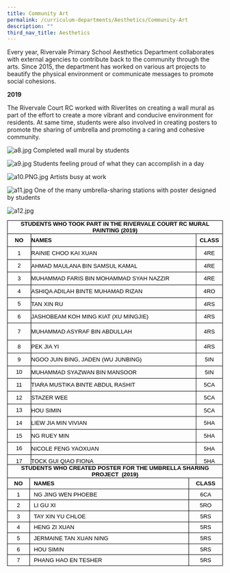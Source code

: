 ```yaml
---
title: Community Art
permalink: /curriculum-departments/Aesthetics/Community-Art
description: ""
third_nav_title: Aesthetics
---
```

  
Every year, Rivervale Primary School Aesthetics Department collaborates with external agencies to contribute back to the community through the arts. Since 2015, the department has worked on various art projects to beautify the physical environment or communicate messages to promote social cohesions.  

  

**2019**

The Rivervale Court RC worked with Riverlites on creating a wall mural as part of the effort to create a more vibrant and conducive environment for residents. At same time, students were also involved in creating posters to promote the sharing of umbrella and promoting a caring and cohesive community.

  

![a8.jpg](https://rivervalepri.moe.edu.sg/qql/slot/u143/Curriculum/Departments/Aesthetics/2021/a8.jpg)
Completed wall mural by students

  

![a9.jpg](https://rivervalepri.moe.edu.sg/qql/slot/u143/Curriculum/Departments/Aesthetics/2021/a9.jpg)
Students feeling proud of what they can accomplish in a day

  

![a10.PNG.jpg](https://rivervalepri.moe.edu.sg/qql/slot/u143/Curriculum/Departments/Aesthetics/2021/a10.PNG.jpg)
Artists busy at work

  

![a11.jpg](https://rivervalepri.moe.edu.sg/qql/slot/u143/Curriculum/Departments/Aesthetics/2021/a11.jpg)
One of the many umbrella-sharing stations with poster designed by students

  

![a12.jpg](https://rivervalepri.moe.edu.sg/qql/slot/u143/Curriculum/Departments/Aesthetics/2021/a12.jpg)  

<table style="margin: auto; outline: 0px; padding: 0px; clear: both; border-collapse: collapse; max-width: 100%; color: rgb(0, 0, 0); font-family: Helvetica; font-size: 13px; font-style: normal; font-variant-ligatures: normal; font-variant-caps: normal; font-weight: 400; letter-spacing: normal; orphans: 2; text-align: left; text-transform: none; white-space: normal; widows: 2; word-spacing: 0px; -webkit-text-stroke-width: 0px; text-decoration-thickness: initial; text-decoration-style: initial; text-decoration-color: initial; width: 518px; border: none; height: 569px;" width="0" cellpadding="0" cellspacing="0" border="1" class="MsoNormalTable ive_eobj_center"><tbody style="margin: 0px; outline: 0px; padding: 0px;"><tr style="margin: 0px; outline: 0px; padding: 0px; height: 17.5pt;"><td style="margin: 0px; outline: 0px; padding: 0in; width: 517px; border: 1pt solid windowtext; height: 17.5pt;" colspan="3" width="623"><p style="margin: 0px 0px 0.0001pt; outline: 0px; padding: 0px; line-height: normal; color: rgb(0, 0, 0); font-family: Helvetica; font-size: 13px; text-align: center;" align="center" class="MsoNormal"><b style="margin: 0px; outline: 0px; padding: 0px;"><span style="margin: 0px; outline: 0px; padding: 0px; font-size: 10pt; font-family: Arial, sans-serif;">STUDENTS WHO TOOK PART IN THE RIVERVALE COURT RC MURAL PAINTING (2019)</span></b><span style="margin: 0px; outline: 0px; padding: 0px; font-size: 10pt; font-family: Arial, sans-serif;"></span></p></td></tr><tr style="margin: 0px; outline: 0px; padding: 0px; height: 22.25pt;"><td style="margin: 0px; outline: 0px; padding: 0in; width: 49.25pt; border-right: 1pt solid windowtext; border-bottom: 1pt solid windowtext; border-left: 1pt solid windowtext; border-image: initial; border-top: none; height: 22.25pt;" width="66"><p style="margin: 0px 0px 0.0001pt; outline: 0px; padding: 0px; line-height: normal; color: rgb(0, 0, 0); font-family: Helvetica; font-size: 13px; text-align: center;" align="center" class="MsoNormal"><b style="margin: 0px; outline: 0px; padding: 0px;"><span style="margin: 0px; outline: 0px; padding: 0px; font-size: 10pt; font-family: Arial, sans-serif;">NO</span></b></p></td><td style="margin: 0px; outline: 0px; padding: 0.3pt 0.3pt 0in; width: 369pt; border-top: none; border-left: none; border-bottom: 1pt solid windowtext; border-right: 1pt solid windowtext; height: 22.25pt;" width="492"><p style="margin: 0px 0px 0.0001pt; outline: 0px; padding: 0px; line-height: normal; color: rgb(0, 0, 0); font-family: Helvetica; font-size: 13px;" class="MsoNormal"><b style="margin: 0px; outline: 0px; padding: 0px;"><span style="margin: 0px; outline: 0px; padding: 0px; font-size: 10pt; font-family: Arial, sans-serif;">NAMES</span></b></p></td><td style="margin: 0px; outline: 0px; padding: 0.3pt 0.3pt 0in; width: 49.25pt; border-top: none; border-left: none; border-bottom: 1pt solid windowtext; border-right: 1pt solid windowtext; height: 22.25pt;" width="66"><p style="margin: 0px 0px 0.0001pt; outline: 0px; padding: 0px; line-height: normal; color: rgb(0, 0, 0); font-family: Helvetica; font-size: 13px; text-align: center;" align="center" class="MsoNormal"><b style="margin: 0px; outline: 0px; padding: 0px;"><span style="margin: 0px; outline: 0px; padding: 0px; font-size: 10pt; font-family: Arial, sans-serif;">CLASS</span></b></p></td></tr><tr style="margin: 0px; outline: 0px; padding: 0px; height: 22.25pt;"><td style="margin: 0px; outline: 0px; padding: 0in; width: 49.25pt; border-right: 1pt solid windowtext; border-bottom: 1pt solid windowtext; border-left: 1pt solid windowtext; border-image: initial; border-top: none; height: 22.25pt;" width="66"><p style="margin: 0px 0px 0.0001pt; outline: 0px; padding: 0px; line-height: normal; color: rgb(0, 0, 0); font-family: Helvetica; font-size: 13px; text-align: center;" align="center" class="MsoNormal"><span style="margin: 0px; outline: 0px; padding: 0px; font-size: 10pt; font-family: Arial, sans-serif;">1</span></p></td><td style="margin: 0px; outline: 0px; padding: 0.3pt 0.3pt 0in; width: 369pt; border-top: none; border-left: none; border-bottom: 1pt solid windowtext; border-right: 1pt solid windowtext; height: 22.25pt;" width="492"><p style="margin: 0px 0px 0.0001pt; outline: 0px; padding: 0px; line-height: normal; color: rgb(0, 0, 0); font-family: Helvetica; font-size: 13px;" class="MsoNormal"><span style="margin: 0px; outline: 0px; padding: 0px; font-size: 10pt; font-family: Arial, sans-serif;">RAINIE CHOO KAI XUAN</span></p></td><td style="margin: 0px; outline: 0px; padding: 0.3pt 0.3pt 0in; width: 49.25pt; border-top: none; border-left: none; border-bottom: 1pt solid windowtext; border-right: 1pt solid windowtext; height: 22.25pt;" width="66"><p style="margin: 0px 0px 0.0001pt; outline: 0px; padding: 0px; line-height: normal; color: rgb(0, 0, 0); font-family: Helvetica; font-size: 13px; text-align: center;" align="center" class="MsoNormal"><span style="margin: 0px; outline: 0px; padding: 0px; font-size: 10pt; font-family: Arial, sans-serif;">4RE</span></p></td></tr><tr style="margin: 0px; outline: 0px; padding: 0px; height: 22.25pt;"><td style="margin: 0px; outline: 0px; padding: 0in; width: 49.25pt; border-right: 1pt solid windowtext; border-bottom: 1pt solid windowtext; border-left: 1pt solid windowtext; border-image: initial; border-top: none; height: 22.25pt;" width="66"><p style="margin: 0px 0px 0.0001pt; outline: 0px; padding: 0px; line-height: normal; color: rgb(0, 0, 0); font-family: Helvetica; font-size: 13px; text-align: center;" align="center" class="MsoNormal"><span style="margin: 0px; outline: 0px; padding: 0px; font-size: 10pt; font-family: Arial, sans-serif;" lang="DE">2</span></p></td><td style="margin: 0px; outline: 0px; padding: 0.3pt 0.3pt 0in; width: 369pt; border-top: none; border-left: none; border-bottom: 1pt solid windowtext; border-right: 1pt solid windowtext; height: 22.25pt;" width="492"><p style="margin: 0px 0px 0.0001pt; outline: 0px; padding: 0px; line-height: normal; color: rgb(0, 0, 0); font-family: Helvetica; font-size: 13px;" class="MsoNormal"><span style="margin: 0px; outline: 0px; padding: 0px; font-size: 10pt; font-family: Arial, sans-serif;" lang="DE">AHMAD MAULANA BIN SAMSUL KAMAL</span><span style="margin: 0px; outline: 0px; padding: 0px; font-size: 10pt; font-family: Arial, sans-serif;"></span></p></td><td style="margin: 0px; outline: 0px; padding: 0.3pt 0.3pt 0in; width: 49.25pt; border-top: none; border-left: none; border-bottom: 1pt solid windowtext; border-right: 1pt solid windowtext; height: 22.25pt;" width="66"><p style="margin: 0px 0px 0.0001pt; outline: 0px; padding: 0px; line-height: normal; color: rgb(0, 0, 0); font-family: Helvetica; font-size: 13px; text-align: center;" align="center" class="MsoNormal"><span style="margin: 0px; outline: 0px; padding: 0px; font-size: 10pt; font-family: Arial, sans-serif;">4RE</span></p></td></tr><tr style="margin: 0px; outline: 0px; padding: 0px; height: 22.25pt;"><td style="margin: 0px; outline: 0px; padding: 0in; width: 49.25pt; border-right: 1pt solid windowtext; border-bottom: 1pt solid windowtext; border-left: 1pt solid windowtext; border-image: initial; border-top: none; height: 22.25pt;" width="66"><p style="margin: 0px 0px 0.0001pt; outline: 0px; padding: 0px; line-height: normal; color: rgb(0, 0, 0); font-family: Helvetica; font-size: 13px; text-align: center;" align="center" class="MsoNormal"><span style="margin: 0px; outline: 0px; padding: 0px; font-size: 10pt; font-family: Arial, sans-serif;">3</span></p></td><td style="margin: 0px; outline: 0px; padding: 0.3pt 0.3pt 0in; width: 369pt; border-top: none; border-left: none; border-bottom: 1pt solid windowtext; border-right: 1pt solid windowtext; height: 22.25pt;" width="492"><p style="margin: 0px 0px 0.0001pt; outline: 0px; padding: 0px; line-height: normal; color: rgb(0, 0, 0); font-family: Helvetica; font-size: 13px;" class="MsoNormal"><span style="margin: 0px; outline: 0px; padding: 0px; font-size: 10pt; font-family: Arial, sans-serif;">MUHAMMAD FARIS BIN MOHAMMAD SYAH NAZZIR</span></p></td><td style="margin: 0px; outline: 0px; padding: 0.3pt 0.3pt 0in; width: 49.25pt; border-top: none; border-left: none; border-bottom: 1pt solid windowtext; border-right: 1pt solid windowtext; height: 22.25pt;" width="66"><p style="margin: 0px 0px 0.0001pt; outline: 0px; padding: 0px; line-height: normal; color: rgb(0, 0, 0); font-family: Helvetica; font-size: 13px; text-align: center;" align="center" class="MsoNormal"><span style="margin: 0px; outline: 0px; padding: 0px; font-size: 10pt; font-family: Arial, sans-serif;">4RE</span></p></td></tr><tr style="margin: 0px; outline: 0px; padding: 0px; height: 22.25pt;"><td style="margin: 0px; outline: 0px; padding: 0in; width: 49.25pt; border-right: 1pt solid windowtext; border-bottom: 1pt solid windowtext; border-left: 1pt solid windowtext; border-image: initial; border-top: none; height: 22.25pt;" width="66"><p style="margin: 0px 0px 0.0001pt; outline: 0px; padding: 0px; line-height: normal; color: rgb(0, 0, 0); font-family: Helvetica; font-size: 13px; text-align: center;" align="center" class="MsoNormal"><span style="margin: 0px; outline: 0px; padding: 0px; font-size: 10pt; font-family: Arial, sans-serif;">4</span></p></td><td style="margin: 0px; outline: 0px; padding: 0.3pt 0.3pt 0in; width: 369pt; border-top: none; border-left: none; border-bottom: 1pt solid windowtext; border-right: 1pt solid windowtext; height: 22.25pt;" width="492"><p style="margin: 0px 0px 0.0001pt; outline: 0px; padding: 0px; line-height: normal; color: rgb(0, 0, 0); font-family: Helvetica; font-size: 13px;" class="MsoNormal"><span style="margin: 0px; outline: 0px; padding: 0px; font-size: 10pt; font-family: Arial, sans-serif;">ASHIQA ADILAH BINTE MUHAMAD RIZAN</span></p></td><td style="margin: 0px; outline: 0px; padding: 0.3pt 0.3pt 0in; width: 49.25pt; border-top: none; border-left: none; border-bottom: 1pt solid windowtext; border-right: 1pt solid windowtext; height: 22.25pt;" width="66"><p style="margin: 0px 0px 0.0001pt; outline: 0px; padding: 0px; line-height: normal; color: rgb(0, 0, 0); font-family: Helvetica; font-size: 13px; text-align: center;" align="center" class="MsoNormal"><span style="margin: 0px; outline: 0px; padding: 0px; font-size: 10pt; font-family: Arial, sans-serif;">4RO</span></p></td></tr><tr style="margin: 0px; outline: 0px; padding: 0px; height: 22.25pt;"><td style="margin: 0px; outline: 0px; padding: 0in; width: 49.25pt; border-right: 1pt solid windowtext; border-bottom: 1pt solid windowtext; border-left: 1pt solid windowtext; border-image: initial; border-top: none; height: 22.25pt;" width="66"><p style="margin: 0px 0px 0.0001pt; outline: 0px; padding: 0px; line-height: normal; color: rgb(0, 0, 0); font-family: Helvetica; font-size: 13px; text-align: center;" align="center" class="MsoNormal"><span style="margin: 0px; outline: 0px; padding: 0px; font-size: 10pt; font-family: Arial, sans-serif;">5</span></p></td><td style="margin: 0px; outline: 0px; padding: 0.3pt 0.3pt 0in; width: 369pt; border-top: none; border-left: none; border-bottom: 1pt solid windowtext; border-right: 1pt solid windowtext; height: 22.25pt;" width="492"><p style="margin: 0px 0px 0.0001pt; outline: 0px; padding: 0px; line-height: normal; color: rgb(0, 0, 0); font-family: Helvetica; font-size: 13px;" class="MsoNormal"><span style="margin: 0px; outline: 0px; padding: 0px; font-size: 10pt; font-family: Arial, sans-serif;">TAN XIN RU</span></p></td><td style="margin: 0px; outline: 0px; padding: 0.3pt 0.3pt 0in; width: 49.25pt; border-top: none; border-left: none; border-bottom: 1pt solid windowtext; border-right: 1pt solid windowtext; height: 22.25pt;" width="66"><p style="margin: 0px 0px 0.0001pt; outline: 0px; padding: 0px; line-height: normal; color: rgb(0, 0, 0); font-family: Helvetica; font-size: 13px; text-align: center;" align="center" class="MsoNormal"><span style="margin: 0px; outline: 0px; padding: 0px; font-size: 10pt; font-family: Arial, sans-serif;">4RS</span></p></td></tr><tr style="margin: 0px; outline: 0px; padding: 0px; height: 22.25pt;"><td style="margin: 0px; outline: 0px; padding: 0in; width: 49.25pt; border-right: 1pt solid windowtext; border-bottom: 1pt solid windowtext; border-left: 1pt solid windowtext; border-image: initial; border-top: none; height: 22.25pt;" width="66"><p style="margin: 0px 0px 0.0001pt; outline: 0px; padding: 0px; line-height: normal; color: rgb(0, 0, 0); font-family: Helvetica; font-size: 13px; text-align: center;" align="center" class="MsoNormal"><span style="margin: 0px; outline: 0px; padding: 0px; font-size: 10pt; font-family: Arial, sans-serif;">6</span></p></td><td style="margin: 0px; outline: 0px; padding: 0.3pt 0.3pt 0in; width: 369pt; border-top: none; border-left: none; border-bottom: 1pt solid windowtext; border-right: 1pt solid windowtext; height: 22.25pt;" width="492"><p style="margin: 0px 0px 0.0001pt; outline: 0px; padding: 0px; line-height: normal; color: rgb(0, 0, 0); font-family: Helvetica; font-size: 13px;" class="MsoNormal"><span style="margin: 0px; outline: 0px; padding: 0px; font-size: 10pt; font-family: Arial, sans-serif;">JASHOBEAM KOH MING KIAT (XU MINGJIE)</span></p></td><td style="margin: 0px; outline: 0px; padding: 0.3pt 0.3pt 0in; width: 49.25pt; border-top: none; border-left: none; border-bottom: 1pt solid windowtext; border-right: 1pt solid windowtext; height: 22.25pt;" width="66"><p style="margin: 0px 0px 0.0001pt; outline: 0px; padding: 0px; line-height: normal; color: rgb(0, 0, 0); font-family: Helvetica; font-size: 13px; text-align: center;" align="center" class="MsoNormal"><span style="margin: 0px; outline: 0px; padding: 0px; font-size: 10pt; font-family: Arial, sans-serif;">4RS</span></p></td></tr><tr style="margin: 0px; outline: 0px; padding: 0px; height: 30.35pt;"><td style="margin: 0px; outline: 0px; padding: 0in; width: 49.25pt; border-right: 1pt solid windowtext; border-bottom: 1pt solid windowtext; border-left: 1pt solid windowtext; border-image: initial; border-top: none; height: 30.35pt;" width="66"><p style="margin: 0px 0px 0.0001pt; outline: 0px; padding: 0px; line-height: normal; color: rgb(0, 0, 0); font-family: Helvetica; font-size: 13px; text-align: center;" align="center" class="MsoNormal"><span style="margin: 0px; outline: 0px; padding: 0px; font-size: 10pt; font-family: Arial, sans-serif;">7</span></p></td><td style="margin: 0px; outline: 0px; padding: 0.3pt 0.3pt 0in; width: 369pt; border-top: none; border-left: none; border-bottom: 1pt solid windowtext; border-right: 1pt solid windowtext; height: 30.35pt;" width="492"><p style="margin: 0px 0px 0.0001pt; outline: 0px; padding: 0px; line-height: normal; color: rgb(0, 0, 0); font-family: Helvetica; font-size: 13px;" class="MsoNormal"><span style="margin: 0px; outline: 0px; padding: 0px; font-size: 10pt; font-family: Arial, sans-serif;">MUHAMMAD ASYRAF BIN ABDULLAH</span></p></td><td style="margin: 0px; outline: 0px; padding: 0.3pt 0.3pt 0in; width: 49.25pt; border-top: none; border-left: none; border-bottom: 1pt solid windowtext; border-right: 1pt solid windowtext; height: 30.35pt;" width="66"><p style="margin: 0px 0px 0.0001pt; outline: 0px; padding: 0px; line-height: normal; color: rgb(0, 0, 0); font-family: Helvetica; font-size: 13px; text-align: center;" align="center" class="MsoNormal"><span style="margin: 0px; outline: 0px; padding: 0px; font-size: 10pt; font-family: Arial, sans-serif;">4RS</span></p></td></tr><tr style="margin: 0px; outline: 0px; padding: 0px; height: 22.25pt;"><td style="margin: 0px; outline: 0px; padding: 0in; width: 49.25pt; border-right: 1pt solid windowtext; border-bottom: 1pt solid windowtext; border-left: 1pt solid windowtext; border-image: initial; border-top: none; height: 22.25pt;" width="66"><p style="margin: 0px 0px 0.0001pt; outline: 0px; padding: 0px; line-height: normal; color: rgb(0, 0, 0); font-family: Helvetica; font-size: 13px; text-align: center;" align="center" class="MsoNormal"><span style="margin: 0px; outline: 0px; padding: 0px; font-size: 10pt; font-family: Arial, sans-serif;">8</span></p></td><td style="margin: 0px; outline: 0px; padding: 0.3pt 0.3pt 0in; width: 369pt; border-top: none; border-left: none; border-bottom: 1pt solid windowtext; border-right: 1pt solid windowtext; height: 22.25pt;" width="492"><p style="margin: 0px 0px 0.0001pt; outline: 0px; padding: 0px; line-height: normal; color: rgb(0, 0, 0); font-family: Helvetica; font-size: 13px;" class="MsoNormal"><span style="margin: 0px; outline: 0px; padding: 0px; font-size: 10pt; font-family: Arial, sans-serif;">PEK JIA YI</span></p></td><td style="margin: 0px; outline: 0px; padding: 0.3pt 0.3pt 0in; width: 49.25pt; border-top: none; border-left: none; border-bottom: 1pt solid windowtext; border-right: 1pt solid windowtext; height: 22.25pt;" width="66"><p style="margin: 0px 0px 0.0001pt; outline: 0px; padding: 0px; line-height: normal; color: rgb(0, 0, 0); font-family: Helvetica; font-size: 13px; text-align: center;" align="center" class="MsoNormal"><span style="margin: 0px; outline: 0px; padding: 0px; font-size: 10pt; font-family: Arial, sans-serif;">4RS</span></p></td></tr><tr style="margin: 0px; outline: 0px; padding: 0px; height: 22.25pt;"><td style="margin: 0px; outline: 0px; padding: 0in; width: 49.25pt; border-right: 1pt solid windowtext; border-bottom: 1pt solid windowtext; border-left: 1pt solid windowtext; border-image: initial; border-top: none; height: 22.25pt;" width="66"><p style="margin: 0px 0px 0.0001pt; outline: 0px; padding: 0px; line-height: normal; color: rgb(0, 0, 0); font-family: Helvetica; font-size: 13px; text-align: center;" align="center" class="MsoNormal"><span style="margin: 0px; outline: 0px; padding: 0px; font-size: 10pt; font-family: Arial, sans-serif;">9</span></p></td><td style="margin: 0px; outline: 0px; padding: 0.3pt 0.3pt 0in; width: 369pt; border-top: none; border-left: none; border-bottom: 1pt solid windowtext; border-right: 1pt solid windowtext; height: 22.25pt;" width="492"><p style="margin: 0px 0px 0.0001pt; outline: 0px; padding: 0px; line-height: normal; color: rgb(0, 0, 0); font-family: Helvetica; font-size: 13px;" class="MsoNormal"><span style="margin: 0px; outline: 0px; padding: 0px; font-size: 10pt; font-family: Arial, sans-serif;">NGOO JUIN BING, JADEN (WU JUNBING)</span></p></td><td style="margin: 0px; outline: 0px; padding: 0.3pt 0.3pt 0in; width: 49.25pt; border-top: none; border-left: none; border-bottom: 1pt solid windowtext; border-right: 1pt solid windowtext; height: 22.25pt;" width="66"><p style="margin: 0px 0px 0.0001pt; outline: 0px; padding: 0px; line-height: normal; color: rgb(0, 0, 0); font-family: Helvetica; font-size: 13px; text-align: center;" align="center" class="MsoNormal"><span style="margin: 0px; outline: 0px; padding: 0px; font-size: 10pt; font-family: Arial, sans-serif;">5IN</span></p></td></tr><tr style="margin: 0px; outline: 0px; padding: 0px; height: 22.25pt;"><td style="margin: 0px; outline: 0px; padding: 0in; width: 49.25pt; border-right: 1pt solid windowtext; border-bottom: 1pt solid windowtext; border-left: 1pt solid windowtext; border-image: initial; border-top: none; height: 22.25pt;" width="66"><p style="margin: 0px 0px 0.0001pt; outline: 0px; padding: 0px; line-height: normal; color: rgb(0, 0, 0); font-family: Helvetica; font-size: 13px; text-align: center;" align="center" class="MsoNormal"><span style="margin: 0px; outline: 0px; padding: 0px; font-size: 10pt; font-family: Arial, sans-serif;">10</span></p></td><td style="margin: 0px; outline: 0px; padding: 0.3pt 0.3pt 0in; width: 369pt; border-top: none; border-left: none; border-bottom: 1pt solid windowtext; border-right: 1pt solid windowtext; height: 22.25pt;" width="492"><p style="margin: 0px 0px 0.0001pt; outline: 0px; padding: 0px; line-height: normal; color: rgb(0, 0, 0); font-family: Helvetica; font-size: 13px;" class="MsoNormal"><span style="margin: 0px; outline: 0px; padding: 0px; font-size: 10pt; font-family: Arial, sans-serif;">MUHAMMAD SYAZWAN BIN MANSOOR</span></p></td><td style="margin: 0px; outline: 0px; padding: 0.3pt 0.3pt 0in; width: 49.25pt; border-top: none; border-left: none; border-bottom: 1pt solid windowtext; border-right: 1pt solid windowtext; height: 22.25pt;" width="66"><p style="margin: 0px 0px 0.0001pt; outline: 0px; padding: 0px; line-height: normal; color: rgb(0, 0, 0); font-family: Helvetica; font-size: 13px; text-align: center;" align="center" class="MsoNormal"><span style="margin: 0px; outline: 0px; padding: 0px; font-size: 10pt; font-family: Arial, sans-serif;">5IN</span></p></td></tr><tr style="margin: 0px; outline: 0px; padding: 0px; height: 22.25pt;"><td style="margin: 0px; outline: 0px; padding: 0in; width: 49.25pt; border-right: 1pt solid windowtext; border-bottom: 1pt solid windowtext; border-left: 1pt solid windowtext; border-image: initial; border-top: none; height: 22.25pt;" width="66"><p style="margin: 0px 0px 0.0001pt; outline: 0px; padding: 0px; line-height: normal; color: rgb(0, 0, 0); font-family: Helvetica; font-size: 13px; text-align: center;" align="center" class="MsoNormal"><span style="margin: 0px; outline: 0px; padding: 0px; font-size: 10pt; font-family: Arial, sans-serif;" lang="SV">11</span></p></td><td style="margin: 0px; outline: 0px; padding: 0.3pt 0.3pt 0in; width: 369pt; border-top: none; border-left: none; border-bottom: 1pt solid windowtext; border-right: 1pt solid windowtext; height: 22.25pt;" width="492"><p style="margin: 0px 0px 0.0001pt; outline: 0px; padding: 0px; line-height: normal; color: rgb(0, 0, 0); font-family: Helvetica; font-size: 13px;" class="MsoNormal"><span style="margin: 0px; outline: 0px; padding: 0px; font-size: 10pt; font-family: Arial, sans-serif;" lang="SV">TIARA MUSTIKA BINTE ABDUL RASHIT</span><span style="margin: 0px; outline: 0px; padding: 0px; font-size: 10pt; font-family: Arial, sans-serif;"></span></p></td><td style="margin: 0px; outline: 0px; padding: 0.3pt 0.3pt 0in; width: 49.25pt; border-top: none; border-left: none; border-bottom: 1pt solid windowtext; border-right: 1pt solid windowtext; height: 22.25pt;" width="66"><p style="margin: 0px 0px 0.0001pt; outline: 0px; padding: 0px; line-height: normal; color: rgb(0, 0, 0); font-family: Helvetica; font-size: 13px; text-align: center;" align="center" class="MsoNormal"><span style="margin: 0px; outline: 0px; padding: 0px; font-size: 10pt; font-family: Arial, sans-serif;">5CA</span></p></td></tr><tr style="margin: 0px; outline: 0px; padding: 0px; height: 22.25pt;"><td style="margin: 0px; outline: 0px; padding: 0in; width: 49.25pt; border-right: 1pt solid windowtext; border-bottom: 1pt solid windowtext; border-left: 1pt solid windowtext; border-image: initial; border-top: none; height: 22.25pt;" width="66"><p style="margin: 0px 0px 0.0001pt; outline: 0px; padding: 0px; line-height: normal; color: rgb(0, 0, 0); font-family: Helvetica; font-size: 13px; text-align: center;" align="center" class="MsoNormal"><span style="margin: 0px; outline: 0px; padding: 0px; font-size: 10pt; font-family: Arial, sans-serif;">12</span></p></td><td style="margin: 0px; outline: 0px; padding: 0.3pt 0.3pt 0in; width: 369pt; border-top: none; border-left: none; border-bottom: 1pt solid windowtext; border-right: 1pt solid windowtext; height: 22.25pt;" width="492"><p style="margin: 0px 0px 0.0001pt; outline: 0px; padding: 0px; line-height: normal; color: rgb(0, 0, 0); font-family: Helvetica; font-size: 13px;" class="MsoNormal"><span style="margin: 0px; outline: 0px; padding: 0px; font-size: 10pt; font-family: Arial, sans-serif;">STAZER WEE</span></p></td><td style="margin: 0px; outline: 0px; padding: 0.3pt 0.3pt 0in; width: 49.25pt; border-top: none; border-left: none; border-bottom: 1pt solid windowtext; border-right: 1pt solid windowtext; height: 22.25pt;" width="66"><p style="margin: 0px 0px 0.0001pt; outline: 0px; padding: 0px; line-height: normal; color: rgb(0, 0, 0); font-family: Helvetica; font-size: 13px; text-align: center;" align="center" class="MsoNormal"><span style="margin: 0px; outline: 0px; padding: 0px; font-size: 10pt; font-family: Arial, sans-serif;">5CA</span></p></td></tr><tr style="margin: 0px; outline: 0px; padding: 0px; height: 22.25pt;"><td style="margin: 0px; outline: 0px; padding: 0in; width: 49.25pt; border-right: 1pt solid windowtext; border-bottom: 1pt solid windowtext; border-left: 1pt solid windowtext; border-image: initial; border-top: none; height: 22.25pt;" width="66"><p style="margin: 0px 0px 0.0001pt; outline: 0px; padding: 0px; line-height: normal; color: rgb(0, 0, 0); font-family: Helvetica; font-size: 13px; text-align: center;" align="center" class="MsoNormal"><span style="margin: 0px; outline: 0px; padding: 0px; font-size: 10pt; font-family: Arial, sans-serif;">13</span></p></td><td style="margin: 0px; outline: 0px; padding: 0.3pt 0.3pt 0in; width: 369pt; border-top: none; border-left: none; border-bottom: 1pt solid windowtext; border-right: 1pt solid windowtext; height: 22.25pt;" width="492"><p style="margin: 0px 0px 0.0001pt; outline: 0px; padding: 0px; line-height: normal; color: rgb(0, 0, 0); font-family: Helvetica; font-size: 13px;" class="MsoNormal"><span style="margin: 0px; outline: 0px; padding: 0px; font-size: 10pt; font-family: Arial, sans-serif;">HOU SIMIN</span></p></td><td style="margin: 0px; outline: 0px; padding: 0.3pt 0.3pt 0in; width: 49.25pt; border-top: none; border-left: none; border-bottom: 1pt solid windowtext; border-right: 1pt solid windowtext; height: 22.25pt;" width="66"><p style="margin: 0px 0px 0.0001pt; outline: 0px; padding: 0px; line-height: normal; color: rgb(0, 0, 0); font-family: Helvetica; font-size: 13px; text-align: center;" align="center" class="MsoNormal"><span style="margin: 0px; outline: 0px; padding: 0px; font-size: 10pt; font-family: Arial, sans-serif;">5CA</span></p></td></tr><tr style="margin: 0px; outline: 0px; padding: 0px; height: 22.25pt;"><td style="margin: 0px; outline: 0px; padding: 0in; width: 49.25pt; border-right: 1pt solid windowtext; border-bottom: 1pt solid windowtext; border-left: 1pt solid windowtext; border-image: initial; border-top: none; height: 22.25pt;" width="66"><p style="margin: 0px 0px 0.0001pt; outline: 0px; padding: 0px; line-height: normal; color: rgb(0, 0, 0); font-family: Helvetica; font-size: 13px; text-align: center;" align="center" class="MsoNormal"><span style="margin: 0px; outline: 0px; padding: 0px; font-size: 10pt; font-family: Arial, sans-serif;">14</span></p></td><td style="margin: 0px; outline: 0px; padding: 0.3pt 0.3pt 0in; width: 369pt; border-top: none; border-left: none; border-bottom: 1pt solid windowtext; border-right: 1pt solid windowtext; height: 22.25pt;" width="492"><p style="margin: 0px 0px 0.0001pt; outline: 0px; padding: 0px; line-height: normal; color: rgb(0, 0, 0); font-family: Helvetica; font-size: 13px;" class="MsoNormal"><span style="margin: 0px; outline: 0px; padding: 0px; font-size: 10pt; font-family: Arial, sans-serif;">LIEW JIA MIN VIVIAN</span></p></td><td style="margin: 0px; outline: 0px; padding: 0.3pt 0.3pt 0in; width: 49.25pt; border-top: none; border-left: none; border-bottom: 1pt solid windowtext; border-right: 1pt solid windowtext; height: 22.25pt;" width="66"><p style="margin: 0px 0px 0.0001pt; outline: 0px; padding: 0px; line-height: normal; color: rgb(0, 0, 0); font-family: Helvetica; font-size: 13px; text-align: center;" align="center" class="MsoNormal"><span style="margin: 0px; outline: 0px; padding: 0px; font-size: 10pt; font-family: Arial, sans-serif;">5HA</span></p></td></tr><tr style="margin: 0px; outline: 0px; padding: 0px; height: 22.25pt;"><td style="margin: 0px; outline: 0px; padding: 0in; width: 49.25pt; border-right: 1pt solid windowtext; border-bottom: 1pt solid windowtext; border-left: 1pt solid windowtext; border-image: initial; border-top: none; height: 22.25pt;" width="66"><p style="margin: 0px 0px 0.0001pt; outline: 0px; padding: 0px; line-height: normal; color: rgb(0, 0, 0); font-family: Helvetica; font-size: 13px; text-align: center;" align="center" class="MsoNormal"><span style="margin: 0px; outline: 0px; padding: 0px; font-size: 10pt; font-family: Arial, sans-serif;">15</span></p></td><td style="margin: 0px; outline: 0px; padding: 0.3pt 0.3pt 0in; width: 369pt; border-top: none; border-left: none; border-bottom: 1pt solid windowtext; border-right: 1pt solid windowtext; height: 22.25pt;" width="492"><p style="margin: 0px 0px 0.0001pt; outline: 0px; padding: 0px; line-height: normal; color: rgb(0, 0, 0); font-family: Helvetica; font-size: 13px;" class="MsoNormal"><span style="margin: 0px; outline: 0px; padding: 0px; font-size: 10pt; font-family: Arial, sans-serif;">NG RUEY MIN</span></p></td><td style="margin: 0px; outline: 0px; padding: 0.3pt 0.3pt 0in; width: 49.25pt; border-top: none; border-left: none; border-bottom: 1pt solid windowtext; border-right: 1pt solid windowtext; height: 22.25pt;" width="66"><p style="margin: 0px 0px 0.0001pt; outline: 0px; padding: 0px; line-height: normal; color: rgb(0, 0, 0); font-family: Helvetica; font-size: 13px; text-align: center;" align="center" class="MsoNormal"><span style="margin: 0px; outline: 0px; padding: 0px; font-size: 10pt; font-family: Arial, sans-serif;">5HA</span></p></td></tr><tr style="margin: 0px; outline: 0px; padding: 0px; height: 22.25pt;"><td style="margin: 0px; outline: 0px; padding: 0in; width: 49.25pt; border-right: 1pt solid windowtext; border-bottom: 1pt solid windowtext; border-left: 1pt solid windowtext; border-image: initial; border-top: none; height: 22.25pt;" width="66"><p style="margin: 0px 0px 0.0001pt; outline: 0px; padding: 0px; line-height: normal; color: rgb(0, 0, 0); font-family: Helvetica; font-size: 13px; text-align: center;" align="center" class="MsoNormal"><span style="margin: 0px; outline: 0px; padding: 0px; font-size: 10pt; font-family: Arial, sans-serif;">16</span></p></td><td style="margin: 0px; outline: 0px; padding: 0.3pt 0.3pt 0in; width: 369pt; border-top: none; border-left: none; border-bottom: 1pt solid windowtext; border-right: 1pt solid windowtext; height: 22.25pt;" width="492"><p style="margin: 0px 0px 0.0001pt; outline: 0px; padding: 0px; line-height: normal; color: rgb(0, 0, 0); font-family: Helvetica; font-size: 13px;" class="MsoNormal"><span style="margin: 0px; outline: 0px; padding: 0px; font-size: 10pt; font-family: Arial, sans-serif;">NICOLE FENG YAOXUAN</span></p></td><td style="margin: 0px; outline: 0px; padding: 0.3pt 0.3pt 0in; width: 49.25pt; border-top: none; border-left: none; border-bottom: 1pt solid windowtext; border-right: 1pt solid windowtext; height: 22.25pt;" width="66"><p style="margin: 0px 0px 0.0001pt; outline: 0px; padding: 0px; line-height: normal; color: rgb(0, 0, 0); font-family: Helvetica; font-size: 13px; text-align: center;" align="center" class="MsoNormal"><span style="margin: 0px; outline: 0px; padding: 0px; font-size: 10pt; font-family: Arial, sans-serif;">5HA</span></p></td></tr><tr style="margin: 0px; outline: 0px; padding: 0px; height: 22.25pt;"><td style="margin: 0px; outline: 0px; padding: 0in; width: 49.25pt; border-right: 1pt solid windowtext; border-bottom: 1pt solid windowtext; border-left: 1pt solid windowtext; border-image: initial; border-top: none; height: 22.25pt;" width="66"><p style="margin: 0px 0px 0.0001pt; outline: 0px; padding: 0px; line-height: normal; color: rgb(0, 0, 0); font-family: Helvetica; font-size: 13px; text-align: center;" align="center" class="MsoNormal"><span style="margin: 0px; outline: 0px; padding: 0px; font-size: 10pt; font-family: Arial, sans-serif;">17</span></p></td><td style="margin: 0px; outline: 0px; padding: 0.3pt 0.3pt 0in; width: 369pt; border-top: none; border-left: none; border-bottom: 1pt solid windowtext; border-right: 1pt solid windowtext; height: 22.25pt;" width="492"><p style="margin: 0px 0px 0.0001pt; outline: 0px; padding: 0px; line-height: normal; color: rgb(0, 0, 0); font-family: Helvetica; font-size: 13px;" class="MsoNormal"><span style="margin: 0px; outline: 0px; padding: 0px; font-size: 10pt; font-family: Arial, sans-serif;">TOCK GUI QIAO FIONA</span></p></td><td style="margin: 0px; outline: 0px; padding: 0.3pt 0.3pt 0in; width: 49.25pt; border-top: none; border-left: none; border-bottom: 1pt solid windowtext; border-right: 1pt solid windowtext; height: 22.25pt;" width="66"><p style="margin: 0px 0px 0.0001pt; outline: 0px; padding: 0px; line-height: normal; color: rgb(0, 0, 0); font-family: Helvetica; font-size: 13px; text-align: center;" align="center" class="MsoNormal"><span style="margin: 0px; outline: 0px; padding: 0px; font-size: 10pt; font-family: Arial, sans-serif;">5HA</span></p></td></tr><tr style="margin: 0px; outline: 0px; padding: 0px; height: 22.25pt;"><td style="margin: 0px; outline: 0px; padding: 0in; width: 49.25pt; border-right: 1pt solid windowtext; border-bottom: 1pt solid windowtext; border-left: 1pt solid windowtext; border-image: initial; border-top: none; height: 22.25pt;" width="66"><p style="margin: 0px 0px 0.0001pt; outline: 0px; padding: 0px; line-height: normal; color: rgb(0, 0, 0); font-family: Helvetica; font-size: 13px; text-align: center;" align="center" class="MsoNormal"><span style="margin: 0px; outline: 0px; padding: 0px; font-size: 10pt; font-family: Arial, sans-serif;">18</span></p></td><td style="margin: 0px; outline: 0px; padding: 0.3pt 0.3pt 0in; width: 369pt; border-top: none; border-left: none; border-bottom: 1pt solid windowtext; border-right: 1pt solid windowtext; height: 22.25pt;" width="492"><p style="margin: 0px 0px 0.0001pt; outline: 0px; padding: 0px; line-height: normal; color: rgb(0, 0, 0); font-family: Helvetica; font-size: 13px;" class="MsoNormal"><span style="margin: 0px; outline: 0px; padding: 0px; font-size: 10pt; font-family: Arial, sans-serif;">CHEW HWEE TRICIA</span></p></td><td style="margin: 0px; outline: 0px; padding: 0.3pt 0.3pt 0in; width: 49.25pt; border-top: none; border-left: none; border-bottom: 1pt solid windowtext; border-right: 1pt solid windowtext; height: 22.25pt;" width="66"><p style="margin: 0px 0px 0.0001pt; outline: 0px; padding: 0px; line-height: normal; color: rgb(0, 0, 0); font-family: Helvetica; font-size: 13px; text-align: center;" align="center" class="MsoNormal"><span style="margin: 0px; outline: 0px; padding: 0px; font-size: 10pt; font-family: Arial, sans-serif;">5HA</span></p></td></tr></tbody></table>

  

<table style="margin: auto; outline: 0px; padding: 0px; clear: both; border-collapse: collapse; max-width: 100%; color: rgb(0, 0, 0); font-family: Helvetica; font-size: 13px; font-style: normal; font-variant-ligatures: normal; font-variant-caps: normal; font-weight: 400; letter-spacing: normal; orphans: 2; text-align: left; text-transform: none; white-space: normal; widows: 2; word-spacing: 0px; -webkit-text-stroke-width: 0px; text-decoration-thickness: initial; text-decoration-style: initial; text-decoration-color: initial; width: 518px; border: none; height: 319px;" width="0" cellpadding="0" cellspacing="0" border="1" class="MsoNormalTable ive_eobj_center"><tbody style="margin: 0px; outline: 0px; padding: 0px;"><tr style="margin: 0px; outline: 0px; padding: 0px; height: 16.9pt;"><td style="margin: 0px; outline: 0px; padding: 0in; width: 517px; border: 1pt solid windowtext; height: 16.9pt;" colspan="3" width="623"><p style="margin: 0px 0px 0.0001pt; outline: 0px; padding: 0px; line-height: normal; color: rgb(0, 0, 0); font-family: Helvetica; font-size: 13px; text-align: center;" align="center" class="MsoNormal"><b style="margin: 0px; outline: 0px; padding: 0px;"><span style="margin: 0px; outline: 0px; padding: 0px; font-size: 10pt; font-family: Arial, sans-serif;">STUDENTS WHO CREATED POSTER FOR THE UMBRELLA SHARING PROJECT&nbsp; (2019)</span></b><span style="margin: 0px; outline: 0px; padding: 0px; font-size: 10pt; font-family: Arial, sans-serif;"></span></p></td></tr><tr style="margin: 0px; outline: 0px; padding: 0px; height: 16.9pt;"><td style="margin: 0px; outline: 0px; padding: 0in; width: 49.25pt; border-right: 1pt solid windowtext; border-bottom: 1pt solid windowtext; border-left: 1pt solid windowtext; border-image: initial; border-top: none; height: 16.9pt;" width="66"><p style="margin: 0px 0px 0.0001pt; outline: 0px; padding: 0px; line-height: normal; color: rgb(0, 0, 0); font-family: Helvetica; font-size: 13px; text-align: center;" align="center" class="MsoNormal"><b style="margin: 0px; outline: 0px; padding: 0px;"><span style="margin: 0px; outline: 0px; padding: 0px; font-size: 10pt; font-family: Arial, sans-serif;" lang="EN-SG">NO</span></b></p></td><td style="margin: 0px; outline: 0px; padding: 0.05in 0.1in; width: 369pt; border-top: none; border-left: none; border-bottom: 1pt solid windowtext; border-right: 1pt solid windowtext; height: 16.9pt;" width="492"><p style="margin: 0px 0px 0.0001pt; outline: 0px; padding: 0px; line-height: normal; color: rgb(0, 0, 0); font-family: Helvetica; font-size: 13px;" class="MsoNormal"><b style="margin: 0px; outline: 0px; padding: 0px;"><span style="margin: 0px; outline: 0px; padding: 0px; font-size: 10pt; font-family: Arial, sans-serif;" lang="EN-SG">NAMES</span></b></p></td><td style="margin: 0px; outline: 0px; padding: 0.05in 0.1in; width: 49.25pt; border-top: none; border-left: none; border-bottom: 1pt solid windowtext; border-right: 1pt solid windowtext; height: 16.9pt;" width="66"><p style="margin: 0px 0px 0.0001pt; outline: 0px; padding: 0px; line-height: normal; color: rgb(0, 0, 0); font-family: Helvetica; font-size: 13px; text-align: center;" align="center" class="MsoNormal"><b style="margin: 0px; outline: 0px; padding: 0px;"><span style="margin: 0px; outline: 0px; padding: 0px; font-size: 10pt; font-family: Arial, sans-serif;" lang="EN-SG">CLASS</span></b></p></td></tr><tr style="margin: 0px; outline: 0px; padding: 0px; height: 16.9pt;"><td style="margin: 0px; outline: 0px; padding: 0in; width: 49.25pt; border-right: 1pt solid windowtext; border-bottom: 1pt solid windowtext; border-left: 1pt solid windowtext; border-image: initial; border-top: none; height: 16.9pt;" width="66"><p style="margin: 0px 0px 0.0001pt; outline: 0px; padding: 0px; line-height: normal; color: rgb(0, 0, 0); font-family: Helvetica; font-size: 13px; text-align: center;" align="center" class="MsoNormal"><span style="margin: 0px; outline: 0px; padding: 0px; font-size: 10pt; font-family: Arial, sans-serif;" lang="EN-SG">1</span></p></td><td style="margin: 0px; outline: 0px; padding: 0.05in 0.1in; width: 369pt; border-top: none; border-left: none; border-bottom: 1pt solid windowtext; border-right: 1pt solid windowtext; height: 16.9pt;" width="492"><p style="margin: 0px 0px 0.0001pt; outline: 0px; padding: 0px; line-height: normal; color: rgb(0, 0, 0); font-family: Helvetica; font-size: 13px;" class="MsoNormal"><span style="margin: 0px; outline: 0px; padding: 0px; font-size: 10pt; font-family: Arial, sans-serif;" lang="EN-SG">NG JING WEN PHOEBE</span><span style="margin: 0px; outline: 0px; padding: 0px; font-size: 10pt; font-family: Arial, sans-serif;"></span></p></td><td style="margin: 0px; outline: 0px; padding: 0.05in 0.1in; width: 49.25pt; border-top: none; border-left: none; border-bottom: 1pt solid windowtext; border-right: 1pt solid windowtext; height: 16.9pt;" width="66"><p style="margin: 0px 0px 0.0001pt; outline: 0px; padding: 0px; line-height: normal; color: rgb(0, 0, 0); font-family: Helvetica; font-size: 13px; text-align: center;" align="center" class="MsoNormal"><span style="margin: 0px; outline: 0px; padding: 0px; font-size: 10pt; font-family: Arial, sans-serif;" lang="EN-SG">6CA</span><span style="margin: 0px; outline: 0px; padding: 0px; font-size: 10pt; font-family: Arial, sans-serif;"></span></p></td></tr><tr style="margin: 0px; outline: 0px; padding: 0px; height: 16.9pt;"><td style="margin: 0px; outline: 0px; padding: 0in; width: 49.25pt; border-right: 1pt solid windowtext; border-bottom: 1pt solid windowtext; border-left: 1pt solid windowtext; border-image: initial; border-top: none; height: 16.9pt;" width="66"><p style="margin: 0px 0px 0.0001pt; outline: 0px; padding: 0px; line-height: normal; color: rgb(0, 0, 0); font-family: Helvetica; font-size: 13px; text-align: center;" align="center" class="MsoNormal"><span style="margin: 0px; outline: 0px; padding: 0px; font-size: 10pt; font-family: Arial, sans-serif;" lang="EN-SG">2</span></p></td><td style="margin: 0px; outline: 0px; padding: 0.05in 0.1in; width: 369pt; border-top: none; border-left: none; border-bottom: 1pt solid windowtext; border-right: 1pt solid windowtext; height: 16.9pt;" width="492"><p style="margin: 0px 0px 0.0001pt; outline: 0px; padding: 0px; line-height: normal; color: rgb(0, 0, 0); font-family: Helvetica; font-size: 13px;" class="MsoNormal"><span style="margin: 0px; outline: 0px; padding: 0px; font-size: 10pt; font-family: Arial, sans-serif;" lang="EN-SG">LI GU XI</span><span style="margin: 0px; outline: 0px; padding: 0px; font-size: 10pt; font-family: Arial, sans-serif;"></span></p></td><td style="margin: 0px; outline: 0px; padding: 0.05in 0.1in; width: 49.25pt; border-top: none; border-left: none; border-bottom: 1pt solid windowtext; border-right: 1pt solid windowtext; height: 16.9pt;" width="66"><p style="margin: 0px 0px 0.0001pt; outline: 0px; padding: 0px; line-height: normal; color: rgb(0, 0, 0); font-family: Helvetica; font-size: 13px; text-align: center;" align="center" class="MsoNormal"><span style="margin: 0px; outline: 0px; padding: 0px; font-size: 10pt; font-family: Arial, sans-serif;" lang="EN-SG">5RO</span><span style="margin: 0px; outline: 0px; padding: 0px; font-size: 10pt; font-family: Arial, sans-serif;"></span></p></td></tr><tr style="margin: 0px; outline: 0px; padding: 0px; height: 16.9pt;"><td style="margin: 0px; outline: 0px; padding: 0in; width: 49.25pt; border-right: 1pt solid windowtext; border-bottom: 1pt solid windowtext; border-left: 1pt solid windowtext; border-image: initial; border-top: none; height: 16.9pt;" width="66"><p style="margin: 0px 0px 0.0001pt; outline: 0px; padding: 0px; line-height: normal; color: rgb(0, 0, 0); font-family: Helvetica; font-size: 13px; text-align: center;" align="center" class="MsoNormal"><span style="margin: 0px; outline: 0px; padding: 0px; font-size: 10pt; font-family: Arial, sans-serif;" lang="EN-SG">3</span></p></td><td style="margin: 0px; outline: 0px; padding: 0.05in 0.1in; width: 369pt; border-top: none; border-left: none; border-bottom: 1pt solid windowtext; border-right: 1pt solid windowtext; height: 16.9pt;" width="492"><p style="margin: 0px 0px 0.0001pt; outline: 0px; padding: 0px; line-height: normal; color: rgb(0, 0, 0); font-family: Helvetica; font-size: 13px;" class="MsoNormal"><span style="margin: 0px; outline: 0px; padding: 0px; font-size: 10pt; font-family: Arial, sans-serif;" lang="EN-SG">TAY XIN YU CHLOE</span><span style="margin: 0px; outline: 0px; padding: 0px; font-size: 10pt; font-family: Arial, sans-serif;"></span></p></td><td style="margin: 0px; outline: 0px; padding: 0.05in 0.1in; width: 49.25pt; border-top: none; border-left: none; border-bottom: 1pt solid windowtext; border-right: 1pt solid windowtext; height: 16.9pt;" width="66"><p style="margin: 0px 0px 0.0001pt; outline: 0px; padding: 0px; line-height: normal; color: rgb(0, 0, 0); font-family: Helvetica; font-size: 13px; text-align: center;" align="center" class="MsoNormal"><span style="margin: 0px; outline: 0px; padding: 0px; font-size: 10pt; font-family: Arial, sans-serif;" lang="EN-SG">5RS</span><span style="margin: 0px; outline: 0px; padding: 0px; font-size: 10pt; font-family: Arial, sans-serif;"></span></p></td></tr><tr style="margin: 0px; outline: 0px; padding: 0px; height: 16.9pt;"><td style="margin: 0px; outline: 0px; padding: 0in; width: 49.25pt; border-right: 1pt solid windowtext; border-bottom: 1pt solid windowtext; border-left: 1pt solid windowtext; border-image: initial; border-top: none; height: 16.9pt;" width="66"><p style="margin: 0px 0px 0.0001pt; outline: 0px; padding: 0px; line-height: normal; color: rgb(0, 0, 0); font-family: Helvetica; font-size: 13px; text-align: center;" align="center" class="MsoNormal"><span style="margin: 0px; outline: 0px; padding: 0px; font-size: 10pt; font-family: Arial, sans-serif;" lang="EN-SG">4</span></p></td><td style="margin: 0px; outline: 0px; padding: 0.05in 0.1in; width: 369pt; border-top: none; border-left: none; border-bottom: 1pt solid windowtext; border-right: 1pt solid windowtext; height: 16.9pt;" width="492"><p style="margin: 0px 0px 0.0001pt; outline: 0px; padding: 0px; line-height: normal; color: rgb(0, 0, 0); font-family: Helvetica; font-size: 13px;" class="MsoNormal"><span style="margin: 0px; outline: 0px; padding: 0px; font-size: 10pt; font-family: Arial, sans-serif;" lang="EN-SG">HENG ZI XUAN</span><span style="margin: 0px; outline: 0px; padding: 0px; font-size: 10pt; font-family: Arial, sans-serif;"></span></p></td><td style="margin: 0px; outline: 0px; padding: 0.05in 0.1in; width: 49.25pt; border-top: none; border-left: none; border-bottom: 1pt solid windowtext; border-right: 1pt solid windowtext; height: 16.9pt;" width="66"><p style="margin: 0px 0px 0.0001pt; outline: 0px; padding: 0px; line-height: normal; color: rgb(0, 0, 0); font-family: Helvetica; font-size: 13px; text-align: center;" align="center" class="MsoNormal"><span style="margin: 0px; outline: 0px; padding: 0px; font-size: 10pt; font-family: Arial, sans-serif;" lang="EN-SG">5RS</span><span style="margin: 0px; outline: 0px; padding: 0px; font-size: 10pt; font-family: Arial, sans-serif;"></span></p></td></tr><tr style="margin: 0px; outline: 0px; padding: 0px; height: 16.9pt;"><td style="margin: 0px; outline: 0px; padding: 0in; width: 49.25pt; border-right: 1pt solid windowtext; border-bottom: 1pt solid windowtext; border-left: 1pt solid windowtext; border-image: initial; border-top: none; height: 16.9pt;" width="66"><p style="margin: 0px 0px 0.0001pt; outline: 0px; padding: 0px; line-height: normal; color: rgb(0, 0, 0); font-family: Helvetica; font-size: 13px; text-align: center;" align="center" class="MsoNormal"><span style="margin: 0px; outline: 0px; padding: 0px; font-size: 10pt; font-family: Arial, sans-serif;" lang="EN-SG">5</span></p></td><td style="margin: 0px; outline: 0px; padding: 0.05in 0.1in; width: 369pt; border-top: none; border-left: none; border-bottom: 1pt solid windowtext; border-right: 1pt solid windowtext; height: 16.9pt;" width="492"><p style="margin: 0px 0px 0.0001pt; outline: 0px; padding: 0px; line-height: normal; color: rgb(0, 0, 0); font-family: Helvetica; font-size: 13px;" class="MsoNormal"><span style="margin: 0px; outline: 0px; padding: 0px; font-size: 10pt; font-family: Arial, sans-serif;" lang="EN-SG">JERMAINE TAN XUAN NING</span><span style="margin: 0px; outline: 0px; padding: 0px; font-size: 10pt; font-family: Arial, sans-serif;"></span></p></td><td style="margin: 0px; outline: 0px; padding: 0.05in 0.1in; width: 49.25pt; border-top: none; border-left: none; border-bottom: 1pt solid windowtext; border-right: 1pt solid windowtext; height: 16.9pt;" width="66"><p style="margin: 0px 0px 0.0001pt; outline: 0px; padding: 0px; line-height: normal; color: rgb(0, 0, 0); font-family: Helvetica; font-size: 13px; text-align: center;" align="center" class="MsoNormal"><span style="margin: 0px; outline: 0px; padding: 0px; font-size: 10pt; font-family: Arial, sans-serif;" lang="EN-SG">5RS</span><span style="margin: 0px; outline: 0px; padding: 0px; font-size: 10pt; font-family: Arial, sans-serif;"></span></p></td></tr><tr style="margin: 0px; outline: 0px; padding: 0px; height: 16.9pt;"><td style="margin: 0px; outline: 0px; padding: 0in; width: 49.25pt; border-right: 1pt solid windowtext; border-bottom: 1pt solid windowtext; border-left: 1pt solid windowtext; border-image: initial; border-top: none; height: 16.9pt;" width="66"><p style="margin: 0px 0px 0.0001pt; outline: 0px; padding: 0px; line-height: normal; color: rgb(0, 0, 0); font-family: Helvetica; font-size: 13px; text-align: center;" align="center" class="MsoNormal"><span style="margin: 0px; outline: 0px; padding: 0px; font-size: 10pt; font-family: Arial, sans-serif;" lang="EN-SG">6</span></p></td><td style="margin: 0px; outline: 0px; padding: 0.05in 0.1in; width: 369pt; border-top: none; border-left: none; border-bottom: 1pt solid windowtext; border-right: 1pt solid windowtext; height: 16.9pt;" width="492"><p style="margin: 0px 0px 0.0001pt; outline: 0px; padding: 0px; line-height: normal; color: rgb(0, 0, 0); font-family: Helvetica; font-size: 13px;" class="MsoNormal"><span style="margin: 0px; outline: 0px; padding: 0px; font-size: 10pt; font-family: Arial, sans-serif;" lang="EN-SG">HOU SIMIN</span><span style="margin: 0px; outline: 0px; padding: 0px; font-size: 10pt; font-family: Arial, sans-serif;"></span></p></td><td style="margin: 0px; outline: 0px; padding: 0.05in 0.1in; width: 49.25pt; border-top: none; border-left: none; border-bottom: 1pt solid windowtext; border-right: 1pt solid windowtext; height: 16.9pt;" width="66"><p style="margin: 0px 0px 0.0001pt; outline: 0px; padding: 0px; line-height: normal; color: rgb(0, 0, 0); font-family: Helvetica; font-size: 13px; text-align: center;" align="center" class="MsoNormal"><span style="margin: 0px; outline: 0px; padding: 0px; font-size: 10pt; font-family: Arial, sans-serif;" lang="EN-SG">5RS</span><span style="margin: 0px; outline: 0px; padding: 0px; font-size: 10pt; font-family: Arial, sans-serif;"></span></p></td></tr><tr style="margin: 0px; outline: 0px; padding: 0px; height: 16.9pt;"><td style="margin: 0px; outline: 0px; padding: 0in; width: 49.25pt; border-right: 1pt solid windowtext; border-bottom: 1pt solid windowtext; border-left: 1pt solid windowtext; border-image: initial; border-top: none; height: 16.9pt;" width="66"><p style="margin: 0px 0px 0.0001pt; outline: 0px; padding: 0px; line-height: normal; color: rgb(0, 0, 0); font-family: Helvetica; font-size: 13px; text-align: center;" align="center" class="MsoNormal"><span style="margin: 0px; outline: 0px; padding: 0px; font-size: 10pt; font-family: Arial, sans-serif;" lang="EN-SG">7</span></p></td><td style="margin: 0px; outline: 0px; padding: 0.05in 0.1in; width: 369pt; border-top: none; border-left: none; border-bottom: 1pt solid windowtext; border-right: 1pt solid windowtext; height: 16.9pt;" width="492"><p style="margin: 0px 0px 0.0001pt; outline: 0px; padding: 0px; line-height: normal; color: rgb(0, 0, 0); font-family: Helvetica; font-size: 13px;" class="MsoNormal"><span style="margin: 0px; outline: 0px; padding: 0px; font-size: 10pt; font-family: Arial, sans-serif;" lang="EN-SG">PHANG HAO EN TESHER</span><span style="margin: 0px; outline: 0px; padding: 0px; font-size: 10pt; font-family: Arial, sans-serif;"></span></p></td><td style="margin: 0px; outline: 0px; padding: 0.05in 0.1in; width: 49.25pt; border-top: none; border-left: none; border-bottom: 1pt solid windowtext; border-right: 1pt solid windowtext; height: 16.9pt;" width="66"><p style="margin: 0px 0px 0.0001pt; outline: 0px; padding: 0px; line-height: normal; color: rgb(0, 0, 0); font-family: Helvetica; font-size: 13px; text-align: center;" align="center" class="MsoNormal"><span style="margin: 0px; outline: 0px; padding: 0px; font-size: 10pt; font-family: Arial, sans-serif;" lang="EN-SG">5RS</span><span style="margin: 0px; outline: 0px; padding: 0px; font-size: 10pt; font-family: Arial, sans-serif;"></span></p></td></tr></tbody></table>